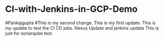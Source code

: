 # CI-with-Jenkins-in-GCP-Demo
#Pankajgupta
#This is my second change.
This is my first update.
This is my update to test the CI CD jobs.
Nexus Update and jenkins update
This is just for sonarqube test
